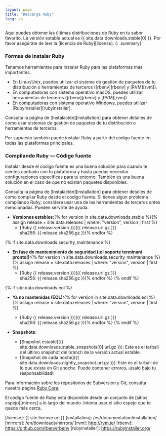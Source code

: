 ```yaml
---
layout: page
title: "Descarga Ruby"
lang: es
---
```


Aquí puedes obtener las últimas distribuciones de Ruby en tu sabor
favorito. La versión estable actual es {{ site.data.downloads.stable[0] }}.
Por favor asegúrate de leer la [licencia de Ruby][license].
{: .summary}

### Formas de instalar Ruby

Tenemos herramientas para instalar Ruby para las plataformas más importantes.

* En Linux/Unix, puedes utilizar el sistema de gestión de paquetes de tu
  distribución o herramientas de terceros ([rbenv][rbenv] y [RVM][rvm]).
* En computadoras con sistema operativo macOS, puedes utilizar herramientas
  de terceros ([rbenv][rbenv] y [RVM][rvm]).
* En computadoras con sistema operativo Windows, puedes utilizar
  [RubyInstaller][rubyinstaller].

Consulta la página de [Instalación][installation] para obtener detalles de
como usar sistemas de gestión de paquetes de tu distribución o herramientas
de terceros.

Por supuesto también puede instalar Ruby a partir del código fuente
en todas las plataformas principales.

### Compilando Ruby — Código fuente

Instalar desde el código fuente es una buena solución para cuando te sientes
confiado con tu plataforma y hasta puedas necesitar configuraciones
específicas para tu entorno. También es una buena solución en el caso de
que no existan paquetes disponibles.

Consulta la página de [Instalación][installation] para obtener detalles de
como compilar Ruby desde el código fuente. Si tienes algún problema
compilando Ruby, considera usar una de las herramientas de terceros
antes mencionadas. Pueden servirte de ayuda.

* **Versiones estables:**{% for version in site.data.downloads.stable %}{% assign release = site.data.releases | where: "version", version | first %}
  * [Ruby {{ release.version }}]({{ release.url.gz }})<br>
    sha256: {{ release.sha256.gz }}{% endfor %}

{% if site.data.downloads.security_maintenance %}
* **En fase de mantenimiento de seguridad (¡el soporte terminará pronto!):**{% for version in site.data.downloads.security_maintenance %}{% assign release = site.data.releases | where: "version", version | first %}
  * [Ruby {{ release.version }}]({{ release.url.gz }})<br>
    sha256: {{ release.sha256.gz }}{% endfor %}
{% endif %}

{% if site.data.downloads.eol %}
* **Ya no mantenidas (EOL):**{% for version in site.data.downloads.eol %}{% assign release = site.data.releases | where: "version", version | first %}
  * [Ruby {{ release.version }}]({{ release.url.gz }})<br>
    sha256: {{ release.sha256.gz }}{% endfor %}
{% endif %}

* **Snapshots:**
  * [Snapshot estable]({{ site.data.downloads.stable_snapshots[0].url.gz }}):
    Este es el tarball del último snapshot del branch de la versión actual estable.
  * [Snapshot de cada noche]({{ site.data.downloads.nightly_snapshot.url.gz }}):
    Este es el tarball de lo que exista en Git anoche.
    Puede contener errores, ¡úsalo bajo tu responsabilidad!

Para información sobre los repositorios de Subversion y Git, consulta
nuestra página [Ruby Core](/es/community/ruby-core/).

El código fuente de Ruby está disponible desde un conjunto
de [sitios espejo][mirrors] a lo largo del mundo.
Intenta usar el sitio espejo que te quede más cerca.



[license]: {{ site.license.url }}
[installation]: /es/documentation/installation/
[mirrors]: /en/downloads/mirrors/
[rvm]: http://rvm.io/
[rbenv]: https://github.com/rbenv/rbenv
[rubyinstaller]: https://rubyinstaller.org/

